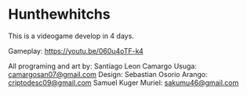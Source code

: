 # Hunthewhitchs
This is a videogame develop in 4 days.

Gameplay: https://youtu.be/060u4oTF-k4

All programing and art by: Santiago Leon Camargo Usuga: camargosan07@gmail.com
Design:
Sebastian Osorio Arango: criptodesc09@gmail.com
Samuel Kuger Muriel: sakumu46@gmail.com
